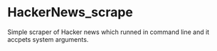 # HackerNews_scrape
Simple scraper of Hacker news which runned in command line and it accpets system arguments.
